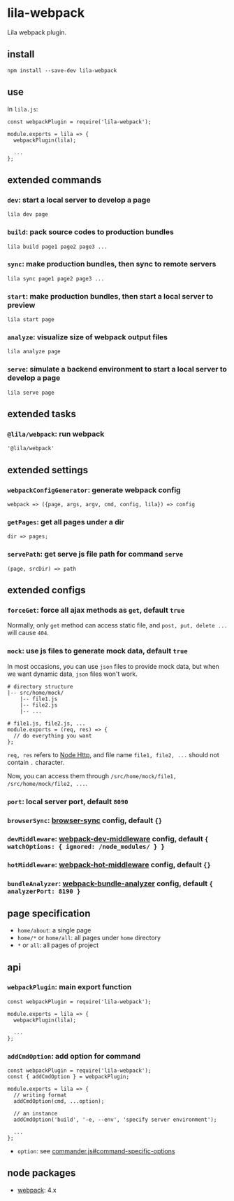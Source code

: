 # lila-webpack

Lila webpack plugin.

## install

```
npm install --save-dev lila-webpack
```

## use

In `lila.js`:

```
const webpackPlugin = require('lila-webpack');

module.exports = lila => {
  webpackPlugin(lila);

  ...
};
```

## extended commands

### `dev`: start a local server to develop a page

```
lila dev page
```

### `build`: pack source codes to production bundles

```
lila build page1 page2 page3 ...
```

### `sync`: make production bundles, then sync to remote servers

```
lila sync page1 page2 page3 ...
```

### `start`: make production bundles, then start a local server to preview

```
lila start page
```

### `analyze`: visualize size of webpack output files

```
lila analyze page
```

### `serve`: simulate a backend environment to start a local server to develop a page

```
lila serve page
```

## extended tasks

### `@lila/webpack`: run webpack

```
'@lila/webpack'
```

## extended settings

### `webpackConfigGenerator`: generate webpack config

```
webpack => ({page, args, argv, cmd, config, lila}) => config
```

### `getPages`: get all pages under a dir

```
dir => pages;
```

### `servePath`: get serve js file path for command `serve`

```
(page, srcDir) => path
```

## extended configs

### `forceGet`: force all ajax methods as `get`, default `true`

Normally, only `get` method can access static file, and `post, put, delete ...` will cause `404`.

### `mock`: use js files to generate mock data, default `true`

In most occasions, you can use `json` files to provide mock data, but when we want dynamic data, `json` files won't work.

```
# directory structure
|-- src/home/mock/
    |-- file1.js
    |-- file2.js
    |-- ...

# file1.js, file2.js, ...
module.exports = (req, res) => {
  // do everything you want
};
```

`req, res` refers to [Node Http](https://nodejs.org/dist/latest-v8.x/docs/api/http.html), and file name `file1, file2, ...` should not contain `.` character.

Now, you can access them through `/src/home/mock/file1, /src/home/mock/file2, ...`.

### `port`: local server port, default `8090`

### `browserSync`: [browser-sync](https://github.com/BrowserSync/browser-sync) config, default `{}`

### `devMiddleware`: [webpack-dev-middleware](https://github.com/webpack/webpack-dev-middleware) config, default `{ watchOptions: { ignored: /node_modules/ } }`

### `hotMiddleware`: [webpack-hot-middleware](https://github.com/webpack-contrib/webpack-hot-middleware) config, default `{}`

### `bundleAnalyzer`: [webpack-bundle-analyzer](https://github.com/webpack-contrib/webpack-bundle-analyzer) config, default `{ analyzerPort: 8190 }`

## page specification

- `home/about`: a single page
- `home/*` or `home/all`: all pages under `home` directory
- `*` or `all`: all pages of project

## api

### `webpackPlugin`: main export function

```
const webpackPlugin = require('lila-webpack');

module.exports = lila => {
  webpackPlugin(lila);

  ...
};
```

### `addCmdOption`: add option for command

```
const webpackPlugin = require('lila-webpack');
const { addCmdOption } = webpackPlugin;

module.exports = lila => {
  // writing format
  addCmdOption(cmd, ...option);

  // an instance
  addCmdOption('build', '-e, --env', 'specify server environment');

  ...
};
```

- `option`: see [commander.js#command-specific-options](https://github.com/tj/commander.js#command-specific-options)

## node packages

- [webpack](https://github.com/webpack/webpack): 4.x
